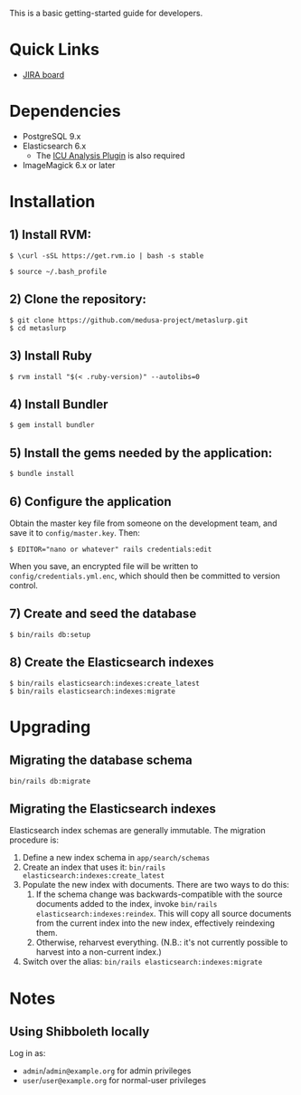 This is a basic getting-started guide for developers.

# Quick Links

* [JIRA board](https://bugs.library.illinois.edu/secure/RapidBoard.jspa?rapidView=20080)

# Dependencies

* PostgreSQL 9.x
* Elasticsearch 6.x
    * The [ICU Analysis Plugin](https://www.elastic.co/guide/en/elasticsearch/plugins/current/analysis-icu.html)
      is also required
* ImageMagick 6.x or later

# Installation

## 1) Install RVM:

`$ \curl -sSL https://get.rvm.io | bash -s stable`

`$ source ~/.bash_profile`

## 2) Clone the repository:

```
$ git clone https://github.com/medusa-project/metaslurp.git
$ cd metaslurp
```

## 3) Install Ruby

`$ rvm install "$(< .ruby-version)" --autolibs=0`

## 4) Install Bundler

`$ gem install bundler`

## 5) Install the gems needed by the application:

`$ bundle install`

## 6) Configure the application

Obtain the master key file from someone on the development team, and save it
to `config/master.key`. Then:

`$ EDITOR="nano or whatever" rails credentials:edit`

When you save, an encrypted file will be written to
`config/credentials.yml.enc`, which should then be committed to version
control.

## 7) Create and seed the database

`$ bin/rails db:setup`

## 8) Create the Elasticsearch indexes

```
$ bin/rails elasticsearch:indexes:create_latest
$ bin/rails elasticsearch:indexes:migrate
```

# Upgrading

## Migrating the database schema

`bin/rails db:migrate`

## Migrating the Elasticsearch indexes

Elasticsearch index schemas are generally immutable. The migration procedure is:

1. Define a new index schema in `app/search/schemas`
2. Create an index that uses it:
   `bin/rails elasticsearch:indexes:create_latest`
3. Populate the new index with documents. There are two ways to do this:
     1. If the schema change was backwards-compatible with the source documents
        added to the index, invoke `bin/rails elasticsearch:indexes:reindex`.
        This will copy all source documents from the current index into the new
        index, effectively reindexing them.
     2. Otherwise, reharvest everything. (N.B.: it's not currently possible to
        harvest into a non-current index.)
4. Switch over the alias: `bin/rails elasticsearch:indexes:migrate`

# Notes

## Using Shibboleth locally

Log in as:
* `admin`/`admin@example.org` for admin privileges
* `user`/`user@example.org` for normal-user privileges
